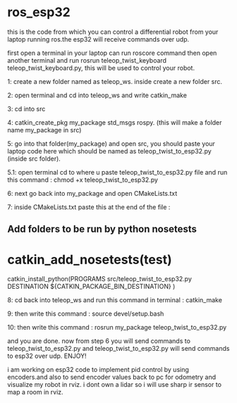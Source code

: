 # ros_esp32
this is the code from which you can control a differential robot from your laptop running ros.the esp32 will receive commands over udp.


first open a terminal in your laptop can run roscore command
then open another terminal and run rosrun teleop_twist_keyboard teleop_twist_keyboard.py, this will be used to control your robot.

1: create a new folder named as teleop_ws. inside create a new folder src.

2: open terminal and cd into teleop_ws and write catkin_make

3: cd into src 

4: catkin_create_pkg my_package std_msgs rospy. (this will make a folder name my_package in src)

5: go into that folder(my_package) and open src, you should paste your laptop code here which should be named as teleop_twist_to_esp32.py (inside src folder).

5.1: open terminal cd to where u paste teleop_twist_to_esp32.py file and run this command : chmod +x teleop_twist_to_esp32.py


6: next go back into my_package and open CMakeLists.txt

7: inside CMakeLists.txt paste this at the end of the file : 

## Add folders to be run by python nosetests
# catkin_add_nosetests(test)
catkin_install_python(PROGRAMS src/teleop_twist_to_esp32.py
                      DESTINATION ${CATKIN_PACKAGE_BIN_DESTINATION}
                      )

8: cd back into teleop_ws and run this command in terminal : catkin_make

9: then write this command : source devel/setup.bash

10: then write this command : rosrun my_package teleop_twist_to_esp32.py

and you are done. now from step 6 you will send commands to teleop_twist_to_esp32.py and teleop_twist_to_esp32.py will send commands to esp32 over udp.
ENJOY!

i am working on esp32 code to implement pid control by using encoders.and also to send encoder values back to pc for odometry and visualize my robot in rviz.
i dont own a lidar so i will use sharp ir sensor to map a room in rviz.








